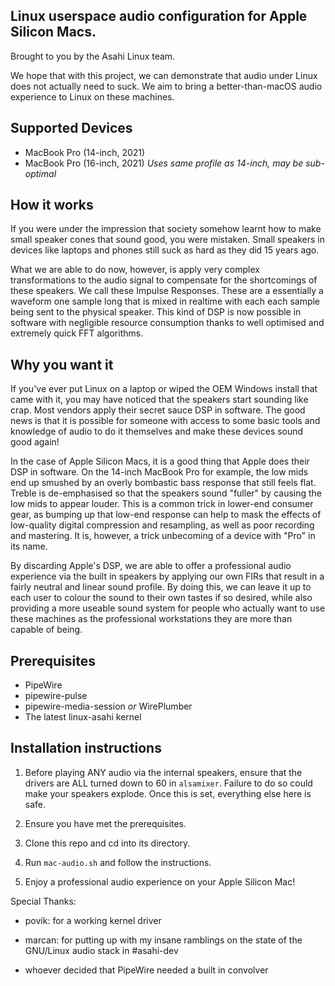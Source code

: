 ## Linux userspace audio configuration for Apple Silicon Macs.

Brought to you by the Asahi Linux team.

We hope that with this project, we can demonstrate that audio under Linux does
not actually need to suck. We aim to bring a better-than-macOS audio experience
to Linux on these machines.

## Supported Devices

* MacBook Pro (14-inch, 2021)
* MacBook Pro (16-inch, 2021) _Uses same profile as 14-inch, may be sub-optimal_

## How it works
If you were under the impression that society somehow learnt how to
make small speaker cones that sound good, you were mistaken. Small speakers
in devices like laptops and phones still suck as hard as they did 15 years ago.

What we are able to do now, however, is apply very complex transformations to
the audio signal to compensate for the shortcomings of these speakers. We call
these Impulse Responses. These are a essentially a waveform one sample long
that is mixed in realtime with each each sample being sent to the physical
speaker. This kind of DSP is now possible in software with negligible resource
consumption thanks to well optimised and extremely quick FFT algorithms.

## Why you want it
If you've ever put Linux on a laptop or wiped the OEM Windows install that
came with it, you may have noticed that the speakers start sounding like crap.
 Most vendors apply their secret sauce DSP in software. The good news
is that it is possible for someone with access to some basic tools and knowledge of audio to do it themselves and make these devices sound good again!

In the case of Apple Silicon Macs, it is a good thing that Apple does their
DSP in software. On the 14-inch MacBook Pro for example, the low mids end up
smushed by an overly bombastic bass response that still feels flat. Treble
is de-emphasised so that the speakers sound "fuller" by causing the low mids
to appear louder. This is a common trick in lower-end consumer gear, as bumping
up that low-end response can help to mask the effects of low-quality digital
compression and resampling, as well as poor recording and mastering. It is,
however, a trick unbecoming of a device with "Pro" in its name.

By discarding Apple's DSP, we are able to offer a professional audio
experience via the built in speakers by applying our own FIRs that
result in a fairly neutral and linear sound profile. By doing this, we
can leave it up to each user to colour the sound to their own tastes
if so desired, while also providing a more useable sound system for
people who actually want to use these machines as the professional workstations
they are more than capable of being.

## Prerequisites
* PipeWire
* pipewire-pulse
* pipewire-media-session _or_ WirePlumber
* The latest linux-asahi kernel

## Installation instructions

1. Before playing ANY audio via the internal speakers, ensure that the
drivers are ALL turned down to 60 in `alsamixer`. Failure to do so could
make your speakers explode. Once this is set, everything else here is
safe.

2. Ensure you have met the prerequisites.

3. Clone this repo and cd into its directory.

3. Run `mac-audio.sh` and follow the instructions.

4. Enjoy a professional audio experience on your Apple Silicon Mac!



Special Thanks:
* povik:  for a working kernel driver

* marcan: for putting up with my insane ramblings on the state of the
GNU/Linux audio stack in #asahi-dev

* whoever decided that PipeWire needed a built in convolver
